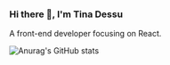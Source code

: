 ### Hi there 👋, I'm Tina Dessu

A front-end developer focusing on React.

![Anurag's GitHub stats](https://github-readme-stats.vercel.app/api?username=tinady&show_icons=true&theme=radical)


<!--
**Tinady/Tinady** is a ✨ _special_ ✨ repository because its `README.md` (this file) appears on your GitHub profile.

Here are some ideas to get you started:

- 🔭 I’m currently working on ...
- 🌱 I’m currently learning ...
- 👯 I’m looking to collaborate on ...
- 🤔 I’m looking for help with ...
- 💬 Ask me about ...
- 📫 How to reach me: ...
- 😄 Pronouns: ...
- ⚡ Fun fact: ...
-->
